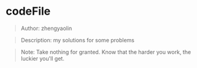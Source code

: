 # codeFile
> Author:   zhengyaolin

> Description:  my solutions for some problems

> Note: Take nothing for granted. Know that the harder you work, the luckier you'll get.
